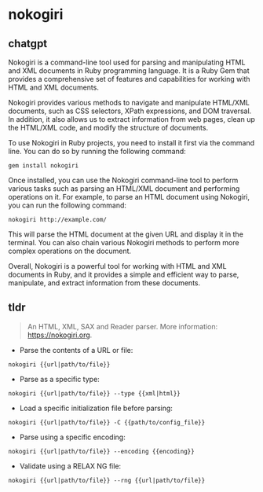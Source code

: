 # nokogiri 
## chatgpt 
Nokogiri is a command-line tool used for parsing and manipulating HTML and XML documents in Ruby programming language. It is a Ruby Gem that provides a comprehensive set of features and capabilities for working with HTML and XML documents. 

Nokogiri provides various methods to navigate and manipulate HTML/XML documents, such as CSS selectors, XPath expressions, and DOM traversal. In addition, it also allows us to extract information from web pages, clean up the HTML/XML code, and modify the structure of documents.

To use Nokogiri in Ruby projects, you need to install it first via the command line. You can do so by running the following command:

```
gem install nokogiri
```

Once installed, you can use the Nokogiri command-line tool to perform various tasks such as parsing an HTML/XML document and performing operations on it. For example, to parse an HTML document using Nokogiri, you can run the following command:

```
nokogiri http://example.com/
```

This will parse the HTML document at the given URL and display it in the terminal. You can also chain various Nokogiri methods to perform more complex operations on the document.

Overall, Nokogiri is a powerful tool for working with HTML and XML documents in Ruby, and it provides a simple and efficient way to parse, manipulate, and extract information from these documents. 

## tldr 
 
> An HTML, XML, SAX and Reader parser.
> More information: <https://nokogiri.org>.

- Parse the contents of a URL or file:

`nokogiri {{url|path/to/file}}`

- Parse as a specific type:

`nokogiri {{url|path/to/file}} --type {{xml|html}}`

- Load a specific initialization file before parsing:

`nokogiri {{url|path/to/file}} -C {{path/to/config_file}}`

- Parse using a specific encoding:

`nokogiri {{url|path/to/file}} --encoding {{encoding}}`

- Validate using a RELAX NG file:

`nokogiri {{url|path/to/file}} --rng {{url|path/to/file}}`
